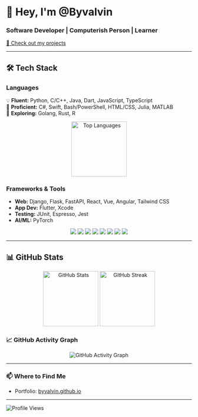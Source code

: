 # 👋 Hey, I'm @Byvalvin  

### **Software Developer | Computerish Person | Learner**  

[🚀 Check out my projects](https://byvalvin.github.io/otherProjects)  

---

## 🛠️ Tech Stack  

### **Languages**  
💡 **Fluent:** Python, C/C++, Java, Dart, JavaScript, TypeScript  
📌 **Proficient:** C#, Swift, Bash/PowerShell, HTML/CSS, Julia, MATLAB  
🌱 **Exploring:** Golang, Rust, R  

<p align="center">
  <img src="https://github-readme-stats.vercel.app/api/top-langs/?username=Byvalvin&layout=compact&theme=github_dark&hide_border=true" height="150" alt="Top Languages">
</p>

### **Frameworks & Tools**  
- **Web:** Django, Flask, FastAPI, React, Vue, Angular, Tailwind CSS  
- **App Dev:** Flutter, Xcode  
- **Testing:** JUnit, Espresso, Jest  
- **AI/ML:** PyTorch  

<p align="center">
  <img src="https://img.shields.io/badge/-Python-3776AB?style=flat&logo=python&logoColor=white">
  <img src="https://img.shields.io/badge/-C++-00599C?style=flat&logo=c%2B%2B&logoColor=white">
  <img src="https://img.shields.io/badge/-Java-007396?style=flat&logo=java&logoColor=white">
  <img src="https://img.shields.io/badge/-JavaScript-F7DF1E?style=flat&logo=javascript&logoColor=black">
  <img src="https://img.shields.io/badge/-TypeScript-3178C6?style=flat&logo=typescript&logoColor=white">
  <img src="https://img.shields.io/badge/-Dart-0175C2?style=flat&logo=dart&logoColor=white">
  <img src="https://img.shields.io/badge/-React-61DAFB?style=flat&logo=react&logoColor=black">
  <img src="https://img.shields.io/badge/-Flask-000000?style=flat&logo=flask&logoColor=white">
</p>

---

## 📊 GitHub Stats  

<p align="center">
  <img src="https://github-readme-stats.vercel.app/api?username=Byvalvin&show_icons=true&theme=github_dark&hide_border=true" height="150" alt="GitHub Stats">
  <img src="https://github-readme-streak-stats.herokuapp.com/?user=Byvalvin&theme=github-dark&hide_border=true" height="150" alt="GitHub Streak">
</p>

### 📈 GitHub Activity Graph  
<p align="center">
  <img src="https://github-readme-activity-graph.vercel.app/graph?username=Byvalvin&theme=github-dark&hide_border=true" alt="GitHub Activity Graph">
</p>

---

### 📫 Where to Find Me  
- Portfolio: [byvalvin.github.io](https://byvalvin.github.io)  

---

![Profile Views](https://komarev.com/ghpvc/?username=Byvalvin&color=blue)
